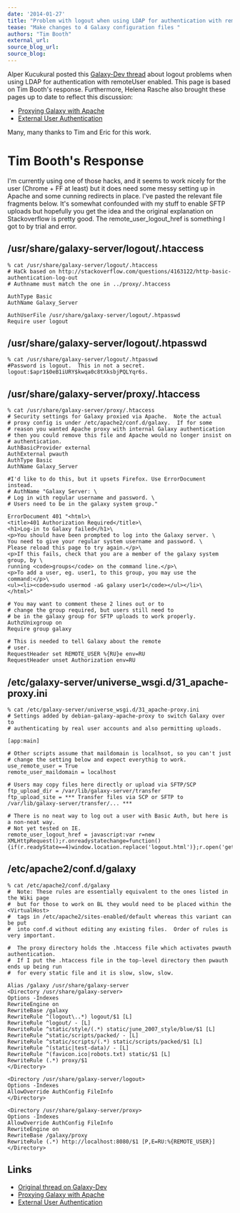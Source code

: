 ```yaml
---
date: '2014-01-27'
title: "Problem with logout when using LDAP for authentication with remoteUser enabled"
tease: "Make changes to 4 Galaxy configuration files "
authors: "Tim Booth"
external_url: 
source_blog_url: 
source_blog: 
---
```


Alper Kucukural posted this [Galaxy-Dev thread](https://lists.galaxyproject.org/archives/list/galaxy-dev@lists.galaxyproject.org/thread/DEYFKN3SZ2JJ5J3RUS62RS7NOZFGTKAN/#DEYFKN3SZ2JJ5J3RUS62RS7NOZFGTKAN) about logout problems when using LDAP for authentication with remoteUser enabled.  This page is based on Tim Booth's response.   Furthermore, Helena Rasche also brought these pages up to date to reflect this discussion:

* [Proxying Galaxy with Apache](/admin/config/apache-proxy/#proxying-multiple-galaxy-worker-threads)
* [External User Authentication](/admin/config/external-user-auth/)

Many, many thanks to Tim and Eric for this work.

# Tim Booth's Response

I'm currently using one of those hacks, and it seems to work nicely for
the user (Chrome + FF at least) but it does need some messy setting up
in Apache and some cunning redirects in place.  I've pasted the relevant
file fragments below.  It's somewhat confounded with my stuff to enable
SFTP uploads but hopefully you get the idea and the original explanation
on Stackoverflow is pretty good.  The remote_user_logout_href is
something I got to by trial and error.


## /usr/share/galaxy-server/logout/.htaccess

 ```
% cat /usr/share/galaxy-server/logout/.htaccess
# HaCk based on http://stackoverflow.com/questions/4163122/http-basic-authentication-log-out
# Authname must match the one in ../proxy/.htaccess

AuthType Basic
AuthName Galaxy_Server

AuthUserFile /usr/share/galaxy-server/logout/.htpasswd
Require user logout
```


## /usr/share/galaxy-server/logout/.htpasswd

 ```
% cat /usr/share/galaxy-server/logout/.htpasswd
#Password is logout.  This in not a secret.
logout:$apr1$0eB1iURY$kwqa0c8tXksbjPQLYqr6s.
```


## /usr/share/galaxy-server/proxy/.htaccess

 ```
% cat /usr/share/galaxy-server/proxy/.htaccess
# Security settings for Galaxy proxied via Apache.  Note the actual
# proxy config is under /etc/apache2/conf.d/galaxy.  If for some
# reason you wanted Apache proxy with internal Galaxy authentication
# then you could remove this file and Apache would no longer insist on
# authentication.
AuthBasicProvider external
AuthExternal pwauth
AuthType Basic
AuthName Galaxy_Server

#I'd like to do this, but it upsets Firefox. Use ErrorDocument instead.
# AuthName "Galaxy Server: \
# Log in with regular username and password. \
# Users need to be in the galaxy system group."

ErrorDocument 401 "<html>\
<title>401 Authorization Required</title>\
<h1>Log-in to Galaxy failed</h1>\
<p>You should have been prompted to log into the Galaxy server. \
You need to give your regular system username and password. \
Please reload this page to try again.</p>\
<p>If this fails, check that you are a member of the galaxy system
group, by \
running <code>groups</code> on the command line.</p>\
<p>To add a user, eg. user1, to this group, you may use the
command:</p>\
<ul><li><code>sudo usermod -aG galaxy user1</code></ul></li>\
</html>"

# You may want to comment these 2 lines out or to
# change the group required, but users still need to
# be in the galaxy group for SFTP uploads to work properly.
AuthzUnixgroup on
Require group galaxy

# This is needed to tell Galaxy about the remote
# user.
RequestHeader set REMOTE_USER %{RU}e env=RU
RequestHeader unset Authorization env=RU
```


## /etc/galaxy-server/universe_wsgi.d/31_apache-proxy.ini

 ```
% cat /etc/galaxy-server/universe_wsgi.d/31_apache-proxy.ini                        
# Settings added by debian-galaxy-apache-proxy to switch Galaxy over to
# authenticating by real user accounts and also permitting uploads.

[app:main]

# Other scripts assume that maildomain is localhsot, so you can't just
# change the setting below and expect everythig to work.
use_remote_user = True
remote_user_maildomain = localhost

# Users may copy files here directly or upload via SFTP/SCP
ftp_upload_dir = /var/lib/galaxy-server/transfer
ftp_upload_site = *** Transfer files via SCP or SFTP to /var/lib/galaxy-server/transfer/... ***

# There is no neat way to log out a user with Basic Auth, but here is a non-neat way.
# Not yet tested on IE.
remote_user_logout_href = javascript:var r=new XMLHttpRequest();r.onreadystatechange=function(){if(r.readyState==4)window.location.replace('logout.html')};r.open('get','logout.html',true,'logout','logout');r.send();
```


## /etc/apache2/conf.d/galaxy

 ```
% cat /etc/apache2/conf.d/galaxy
#  Note: These rules are essentially equivalent to the ones listed in the Wiki page
#  but for those to work on BL they would need to be placed within the <VirtualHost>
#  tags in /etc/apache2/sites-enabled/default whereas this variant can be put
#  into conf.d without editing any existing files.  Order of rules is very important.

#  The proxy directory holds the .htaccess file which activates pwauth authentication.
#  If I put the .htaccess file in the top-level directory then pwauth ends up being run
#  for every static file and it is slow, slow, slow.

Alias /galaxy /usr/share/galaxy-server
<Directory /usr/share/galaxy-server>
Options -Indexes
RewriteEngine on
RewriteBase /galaxy
RewriteRule ^(logout\..*) logout/$1 [L]
RewriteRule ^logout/ - [L]
RewriteRule ^static/style/(.*) static/june_2007_style/blue/$1 [L]
RewriteRule ^static/scripts/packed/ - [L]
RewriteRule ^static/scripts/(.*) static/scripts/packed/$1 [L]
RewriteRule ^(static|test-data)/ - [L]
RewriteRule ^(favicon.ico|robots.txt) static/$1 [L]
RewriteRule (.*) proxy/$1
</Directory>

<Directory /usr/share/galaxy-server/logout>
Options -Indexes
AllowOverride AuthConfig FileInfo
</Directory>

<Directory /usr/share/galaxy-server/proxy>
Options -Indexes
AllowOverride AuthConfig FileInfo
RewriteEngine on
RewriteBase /galaxy/proxy
RewriteRule (.*) http://localhost:8080/$1 [P,E=RU:%{REMOTE_USER}]
</Directory>
```


## Links

* [Original thread on Galaxy-Dev](https://lists.galaxyproject.org/archives/list/galaxy-dev@lists.galaxyproject.org/thread/DEYFKN3SZ2JJ5J3RUS62RS7NOZFGTKAN/#DEYFKN3SZ2JJ5J3RUS62RS7NOZFGTKAN)
* [Proxying Galaxy with Apache](/admin/config/apache-proxy/#proxying-multiple-galaxy-worker-threads)
* [External User Authentication](/admin/config/external-user-auth/)
